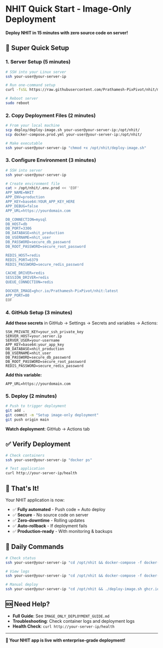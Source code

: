 # NHIT Quick Start - Image-Only Deployment

**Deploy NHIT in 15 minutes with zero source code on server!**

## 🚀 Super Quick Setup

### 1. Server Setup (5 minutes)
```bash
# SSH into your Linux server
ssh your-user@your-server-ip

# Run one-command setup
curl -fsSL https://raw.githubusercontent.com/Prathamesh-PixPivot/nhit/main/deploy/server-setup-minimal.sh | bash

# Reboot server
sudo reboot
```

### 2. Copy Deployment Files (2 minutes)
```bash
# From your local machine
scp deploy/deploy-image.sh your-user@your-server-ip:/opt/nhit/
scp docker-compose.prod.yml your-user@your-server-ip:/opt/nhit/

# Make executable
ssh your-user@your-server-ip "chmod +x /opt/nhit/deploy-image.sh"
```

### 3. Configure Environment (3 minutes)
```bash
# SSH into server
ssh your-user@your-server-ip

# Create environment file
cat > /opt/nhit/.env.prod << 'EOF'
APP_NAME=NHIT
APP_ENV=production
APP_KEY=base64:YOUR_APP_KEY_HERE
APP_DEBUG=false
APP_URL=https://yourdomain.com

DB_CONNECTION=mysql
DB_HOST=db
DB_PORT=3306
DB_DATABASE=nhit_production
DB_USERNAME=nhit_user
DB_PASSWORD=secure_db_password
DB_ROOT_PASSWORD=secure_root_password

REDIS_HOST=redis
REDIS_PORT=6379
REDIS_PASSWORD=secure_redis_password

CACHE_DRIVER=redis
SESSION_DRIVER=redis
QUEUE_CONNECTION=redis

DOCKER_IMAGE=ghcr.io/Prathamesh-PixPivot/nhit:latest
APP_PORT=80
EOF
```

### 4. GitHub Setup (3 minutes)

**Add these secrets** in GitHub → Settings → Secrets and variables → Actions:

```
SSH_PRIVATE_KEY=your_ssh_private_key
SERVER_HOST=your.server.ip
SERVER_USER=your-username
APP_KEY=base64:your_app_key
DB_DATABASE=nhit_production
DB_USERNAME=nhit_user
DB_PASSWORD=secure_db_password
DB_ROOT_PASSWORD=secure_root_password
REDIS_PASSWORD=secure_redis_password
```

**Add this variable:**
```
APP_URL=https://yourdomain.com
```

### 5. Deploy (2 minutes)
```bash
# Push to trigger deployment
git add .
git commit -m "Setup image-only deployment"
git push origin main
```

**Watch deployment**: GitHub → Actions tab

## ✅ Verify Deployment

```bash
# Check containers
ssh your-user@your-server-ip "docker ps"

# Test application
curl http://your-server-ip/health
```

## 🎯 That's It!

Your NHIT application is now:
- ✅ **Fully automated** - Push code = Auto deploy
- ✅ **Secure** - No source code on server
- ✅ **Zero-downtime** - Rolling updates
- ✅ **Auto-rollback** - If deployment fails
- ✅ **Production-ready** - With monitoring & backups

## 🔧 Daily Commands

```bash
# Check status
ssh your-user@your-server-ip "cd /opt/nhit && docker-compose -f docker-compose.prod.yml ps"

# View logs
ssh your-user@your-server-ip "cd /opt/nhit && docker-compose -f docker-compose.prod.yml logs -f app"

# Manual deploy
ssh your-user@your-server-ip "cd /opt/nhit && ./deploy-image.sh ghcr.io/Prathamesh-PixPivot/nhit:latest"
```

## 🆘 Need Help?

- **Full Guide**: See `IMAGE_ONLY_DEPLOYMENT_GUIDE.md`
- **Troubleshooting**: Check container logs and deployment logs
- **Health Check**: `curl http://your-server-ip/health`

---

**🎉 Your NHIT app is live with enterprise-grade deployment!**
